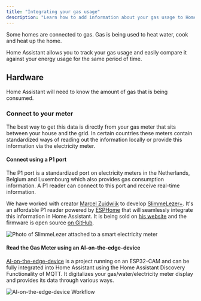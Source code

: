 ```yaml
---
title: "Integrating your gas usage"
description: "Learn how to add information about your gas usage to Home Assistant home energy management."
---
```


Some homes are connected to gas. Gas is being used to heat water, cook and heat up the home.

Home Assistant allows you to track your gas usage and easily compare it against your energy usage for the same period of time.

## Hardware

Home Assistant will need to know the amount of gas that is being consumed.

### Connect to your meter

The best way to get this data is directly from your gas meter that sits between your house and the grid. In certain countries these meters contain standardized ways of reading out the information locally or provide this information via the electricity meter.

#### Connect using a P1 port

The P1 port is a standardized port on electricity meters in the Netherlands, Belgium and Luxembourg which also provides gas consumption information. A P1 reader can connect to this port and receive real-time information.

We have worked with creator [Marcel Zuidwijk](https://www.zuidwijk.com) to develop [SlimmeLezer+](https://www.zuidwijk.com/product/slimmelezer-plus/). It's an affordable P1 reader powered by [ESPHome](https://esphome.io) that will seamlessly integrate this information in Home Assistant. It is being sold on [his website](https://www.zuidwijk.com/product/slimmelezer-plus/) and the firmware is open source [on GitHub](https://github.com/zuidwijk/dsmr).

![Photo of SlimmeLezer attached to a smart electricity meter](/images/docs/energy/slimmelezer.jpg)

#### Read the Gas Meter using an AI-on-the-edge-device

[AI-on-the-edge-device](https://github.com/jomjol/AI-on-the-edge-device) is a project running on an ESP32-CAM and can be fully integrated into Home Assistant using the Home Assistant Discovery Functionality of MQTT. It digitalizes your gas/water/electricity meter display and provides its data through various ways. 

<img src='/images/docs/energy/ai-on-the-edge-device.jpg' alt='AI-on-the-edge-device Workflow'>

